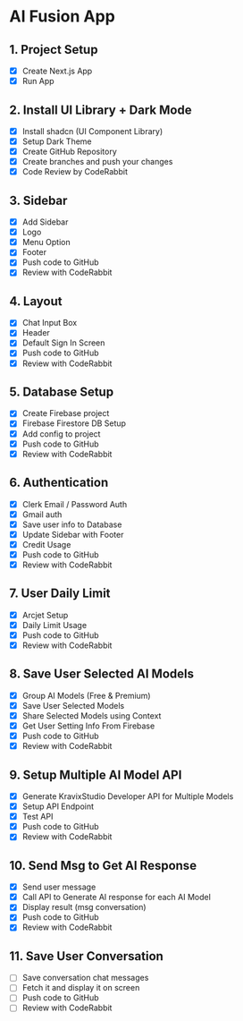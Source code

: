 # AI Fusion App

## 1. Project Setup

- [x] Create Next.js App
- [x] Run App

## 2. Install UI Library + Dark Mode

- [x] Install shadcn (UI Component Library)
- [x] Setup Dark Theme
- [x] Create GitHub Repository
- [x] Create branches and push your changes
- [x] Code Review by CodeRabbit

## 3. Sidebar

- [x] Add Sidebar
- [x] Logo
- [x] Menu Option
- [x] Footer
- [x] Push code to GitHub
- [x] Review with CodeRabbit

## 4. Layout

- [x] Chat Input Box
- [x] Header
- [x] Default Sign In Screen
- [x] Push code to GitHub
- [x] Review with CodeRabbit

## 5. Database Setup

- [x] Create Firebase project
- [x] Firebase Firestore DB Setup
- [x] Add config to project
- [x] Push code to GitHub
- [x] Review with CodeRabbit

## 6. Authentication

- [x] Clerk Email / Password Auth
- [x] Gmail auth
- [x] Save user info to Database
- [x] Update Sidebar with Footer
- [x] Credit Usage
- [x] Push code to GitHub
- [x] Review with CodeRabbit

## 7. User Daily Limit

- [x] Arcjet Setup
- [x] Daily Limit Usage
- [x] Push code to GitHub
- [x] Review with CodeRabbit

## 8. Save User Selected AI Models

- [x] Group AI Models (Free & Premium)
- [x] Save User Selected Models
- [x] Share Selected Models using Context
- [x] Get User Setting Info From Firebase
- [x] Push code to GitHub
- [x] Review with CodeRabbit

## 9. Setup Multiple AI Model API

- [x] Generate KravixStudio Developer API for Multiple Models
- [x] Setup API Endpoint
- [x] Test API
- [x] Push code to GitHub
- [x] Review with CodeRabbit

## 10. Send Msg to Get AI Response

- [x] Send user message
- [x] Call API to Generate AI response for each AI Model
- [x] Display result (msg conversation)
- [x] Push code to GitHub
- [x] Review with CodeRabbit

## 11. Save User Conversation

- [ ] Save conversation chat messages
- [ ] Fetch it and display it on screen
- [ ] Push code to GitHub
- [ ] Review with CodeRabbit
